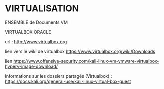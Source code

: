 # VIRTUALISATION

ENSEMBLE de Documents VM 

VIRTUALBOX ORACLE

url : http://www.virtualbox.org

lien vers le wiki de virtualbox  https://www.virtualbox.org/wiki/Downloads

lien https://www.offensive-security.com/kali-linux-vm-vmware-virtualbox-hyperv-image-download/


Informations sur les dossiers partagés (Virtualbox) : https://docs.kali.org/general-use/kali-linux-virtual-box-guest

